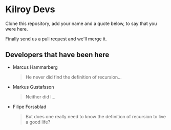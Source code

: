 # Kilroy Devs

Clone this repository, add your name and a quote below, to say that you were here.

Finally send us a pull request and we'll merge it.

## Developers that have been here

- Marcus Hammarberg
  > He never did find the definition of recursion...
  
- Markus Gustafsson
  > Neither did I...

- Filipe Forssblad
  > But does one really need to know the definition of recursion to live a good life?